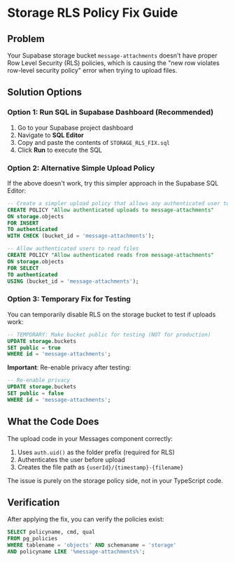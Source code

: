 # Storage RLS Policy Fix Guide

## Problem
Your Supabase storage bucket `message-attachments` doesn't have proper Row Level Security (RLS) policies, which is causing the "new row violates row-level security policy" error when trying to upload files.

## Solution Options

### Option 1: Run SQL in Supabase Dashboard (Recommended)

1. Go to your Supabase project dashboard
2. Navigate to **SQL Editor**
3. Copy and paste the contents of `STORAGE_RLS_FIX.sql` 
4. Click **Run** to execute the SQL

### Option 2: Alternative Simple Upload Policy

If the above doesn't work, try this simpler approach in the Supabase SQL Editor:

```sql
-- Create a simpler upload policy that allows any authenticated user to upload
CREATE POLICY "Allow authenticated uploads to message-attachments"
ON storage.objects
FOR INSERT
TO authenticated
WITH CHECK (bucket_id = 'message-attachments');

-- Allow authenticated users to read files
CREATE POLICY "Allow authenticated reads from message-attachments"
ON storage.objects
FOR SELECT
TO authenticated
USING (bucket_id = 'message-attachments');
```

### Option 3: Temporary Fix for Testing

You can temporarily disable RLS on the storage bucket to test if uploads work:

```sql
-- TEMPORARY: Make bucket public for testing (NOT for production)
UPDATE storage.buckets 
SET public = true 
WHERE id = 'message-attachments';
```

**Important**: Re-enable privacy after testing:

```sql
-- Re-enable privacy
UPDATE storage.buckets 
SET public = false 
WHERE id = 'message-attachments';
```

## What the Code Does

The upload code in your Messages component correctly:
1. Uses `auth.uid()` as the folder prefix (required for RLS)
2. Authenticates the user before upload
3. Creates the file path as `{userId}/{timestamp}-{filename}`

The issue is purely on the storage policy side, not in your TypeScript code.

## Verification

After applying the fix, you can verify the policies exist:

```sql
SELECT policyname, cmd, qual 
FROM pg_policies 
WHERE tablename = 'objects' AND schemaname = 'storage'
AND policyname LIKE '%message-attachments%';
```
